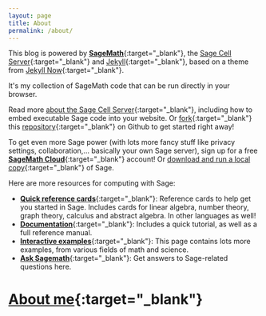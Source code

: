 ```yaml
---
layout: page
title: About
permalink: /about/
---
```


This blog is powered by [**SageMath**](http://www.sagemath.org/){:target="_blank"}, the [Sage Cell Server](http://sagecell.sagemath.org/){:target="_blank"}   and [Jekyll](https://github.com/jekyll/jekyll){:target="_blank"}, based on a theme from [Jekyll Now](http://www.jekyllnow.com){:target="_blank"}.

It's my collection of SageMath code that can be run directly in your browser.

Read more [about the Sage Cell Server](http://sagecell.sagemath.org/static/about.html){:target="_blank"}, including how to embed executable Sage code into your website. Or [fork](https://github.com/barryclark/jekyll-now#quick-start){:target="_blank"} this  [repository](https://github.com/sheaves/sheaves.github.io){:target="_blank"} on Github to get started right away! 

To get even more Sage power (with lots more fancy stuff like privacy settings, collaboration,... basically your own Sage server), sign up for a free [**SageMath Cloud**](https://cloud.sagemath.com/){:target="_blank"} account! Or [download and run a local copy](http://www.sagemath.org/download.html){:target="_blank"} of Sage.

Here are more resources for computing with Sage:

  - [**Quick reference cards**](http://wiki.sagemath.org/quickref){:target="_blank"}: Reference cards to help get you started in Sage. Includes cards for linear algebra, number theory, graph theory, calculus and abstract algebra. In other languages as well!
  - [**Documentation**](http://www.sagemath.org/doc/index.html){:target="_blank"}: Includes a quick tutorial, as well as a full reference manual.
  - [**Interactive examples**](http://wiki.sagemath.org/interact/){:target="_blank"}: This page contains lots more examples, from various fields of math and science.
  - [**Ask Sagemath**](http://ask.sagemath.org/questions/){:target="_blank"}: Get answers to Sage-related questions here.

# [About me](http://sheaves.github.io/me){:target="_blank"}
